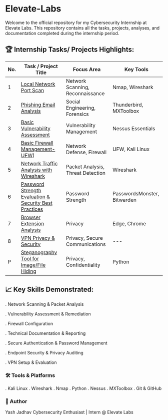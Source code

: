# Elevate-Labs

Welcome to the official repository for my Cybersecurity Internship at Elevate Labs.
This repository contains all the tasks, projects, analyses, and documentation completed during the internship period.


## 🏆 Internship Tasks/ Projects Highlights:

| No. | Task / Project Title | Focus Area | Key Tools |
| --- | --- | --- | --- |
| 1 | [Local Network Port Scan](https://github.com/hellolightning/Elevate-Labs/tree/Task-1) | Network Scanning, Reconnaissance | Nmap, Wireshark |
| 2 | [Phishing Email Analysis](https://github.com/hellolightning/Elevate-Labs/tree/Task-2) | Social Engineering, Forensics | Thunderbird, MXToolbox |
| 3 | [Basic Vulnerability Assessment ](https://github.com/hellolightning/Elevate-Labs/tree/Task-3) | Vulnerability Management | Nessus Essentials |
| 4 | [Basic Firewall Management- UFW](https://github.com/hellolightning/Elevate-Labs/tree/Task-4)) | Network Defense, Firewall |	UFW, Kali Linux |
| 5 | [Network Traffic Analysis with Wireshark](https://github.com/hellolightning/Elevate-Labs/tree/Task-5) | Packet Analysis, Threat Detection | Wireshark |
| 6 | [Password Strength Evaluation & Security Best Practices](https://github.com/hellolightning/Elevate-Labs/tree/Task-6) | Password Strength | PasswordsMonster, Bitwarden |
| 7 | [Browser Extension Analysis](https://github.com/hellolightning/Elevate-Labs/tree/Task-7) | Privacy | Edge, Chrome |
| 8 | [VPN Privacy & Security](https://github.com/hellolightning/Elevate-Labs/tree/Task-8) | Privacy, Secure Communications | --- |
| P | [Steganography Tool for Image/File Hiding](https://github.com/hellolightning/Elevate-Labs/tree/Project) | Privacy, Confidentiality | Python |

## 📈 Key Skills Demonstrated:

. Network Scanning & Packet Analysis

. Vulnerability Assessment & Remediation

. Firewall Configuration

. Technical Documentation & Reporting

. Secure Authentication & Password Management

. Endpoint Security & Privacy Auditing

. VPN Setup & Evaluation

### 🛠️ Tools & Platforms


. Kali Linux . Wireshark . Nmap . Python
. Nessus . MXToolbox . Git & GitHub


### 🧠 Author

Yash Jadhav
Cybersecurity Enthusiast | Intern @ Elevate Labs


